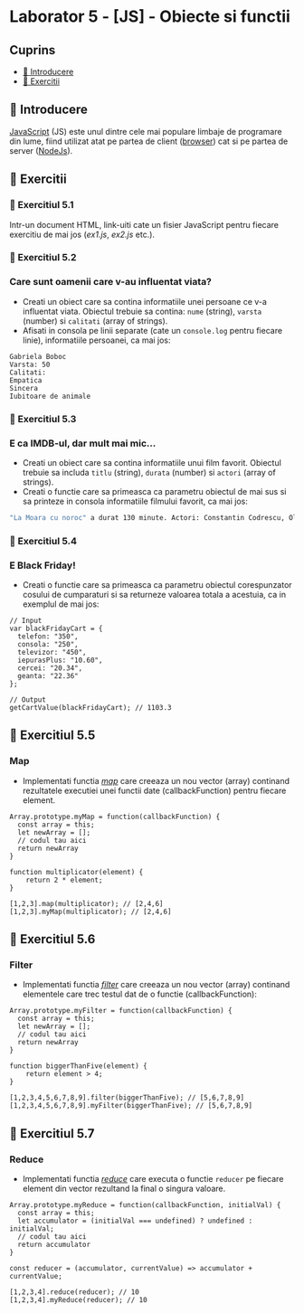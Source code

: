 # Laborator 5 - [JS] - Obiecte si functii

## Cuprins

- [🦉 Introducere](#-Introducere)
- [🎢 Exercitii](#-Exercitii)

## 🦉 Introducere

[JavaScript](https://ro.wikipedia.org/wiki/JavaScript) (JS) este unul dintre cele mai populare limbaje de programare din lume, fiind utilizat atat pe partea de client ([browser](https://en.wikipedia.org/wiki/Web_browser)) cat si pe partea de server ([NodeJs](https://nodejs.org/en/)).

## 🎢 Exercitii

### 💪 Exercitiul 5.1

Intr-un document HTML, link-uiti cate un fisier JavaScript pentru fiecare exercitiu de mai jos (_ex1.js_, _ex2.js_ etc.).

### 💪 Exercitiul 5.2

### Care sunt oamenii care v-au influentat viata?

- Creati un obiect care sa contina informatiile unei persoane ce v-a influentat viata. Obiectul trebuie sa contina: `nume` (string), `varsta` (number) si `calitati` (array of strings).
- Afisati in consola pe linii separate (cate un `console.log` pentru fiecare linie), informatiile persoanei, ca mai jos:

```JS
Gabriela Boboc
Varsta: 50
Calitati:
Empatica
Sincera
Iubitoare de animale
```

### 💪 Exercitiul 5.3

### E ca IMDB-ul, dar mult mai mic...

- Creati un obiect care sa contina informatiile unui film favorit. Obiectul trebuie sa includa `titlu` (string), `durata` (number) si `actori` (array of strings).
- Creati o functie care sa primeasca ca parametru obiectul de mai sus si sa printeze in consola informatiile filmului favorit, ca mai jos:

```bash
"La Moara cu noroc" a durat 130 minute. Actori: Constantin Codrescu, Olga Tudorache, Geo Barton"
```

### 💪 Exercitiul 5.4

### E Black Friday!

- Creati o functie care sa primeasca ca parametru obiectul corespunzator cosului de cumparaturi si sa returneze valoarea totala a acestuia, ca in exemplul de mai jos:

```JS
// Input
var blackFridayCart = {
  telefon: "350",
  consola: "250",
  televizor: "450",
  iepurasPlus: "10.60",
  cercei: "20.34",
  geanta: "22.36"
};

// Output
getCartValue(blackFridayCart); // 1103.3
```

## 🎁 Exercitiul 5.5

### Map

- Implementati functia _[map](https://developer.mozilla.org/en-US/docs/Web/JavaScript/Reference/Global_Objects/Array/map)_ care creeaza un nou vector (array) continand rezultatele executiei unei functii date (callbackFunction) pentru fiecare element.

```JS
Array.prototype.myMap = function(callbackFunction) {
  const array = this;
  let newArray = [];
  // codul tau aici
  return newArray
}

function multiplicator(element) {
    return 2 * element;
}

[1,2,3].map(multiplicator); // [2,4,6]
[1,2,3].myMap(multiplicator); // [2,4,6]
```

## 🎁 Exercitiul 5.6

### Filter

- Implementati functia _[filter](https://developer.mozilla.org/en-US/docs/Web/JavaScript/Reference/Global_Objects/Array/filter)_ care creeaza un nou vector (array) continand elementele care trec testul dat de o functie (callbackFunction):

```JS
Array.prototype.myFilter = function(callbackFunction) {
  const array = this;
  let newArray = [];
  // codul tau aici
  return newArray
}

function biggerThanFive(element) {
    return element > 4;
}

[1,2,3,4,5,6,7,8,9].filter(biggerThanFive); // [5,6,7,8,9]
[1,2,3,4,5,6,7,8,9].myFilter(biggerThanFive); // [5,6,7,8,9]
```

## 🎁 Exercitiul 5.7

### Reduce

- Implementati functia _[reduce](https://developer.mozilla.org/en-US/docs/Web/JavaScript/Reference/Global_Objects/Array/reduce)_ care executa o functie `reducer` pe fiecare element din vector rezultand la final o singura valoare.

```JS
Array.prototype.myReduce = function(callbackFunction, initialVal) {
  const array = this;
  let accumulator = (initialVal === undefined) ? undefined : initialVal;
  // codul tau aici
  return accumulator
}

const reducer = (accumulator, currentValue) => accumulator + currentValue;

[1,2,3,4].reduce(reducer); // 10
[1,2,3,4].myReduce(reducer); // 10
```
